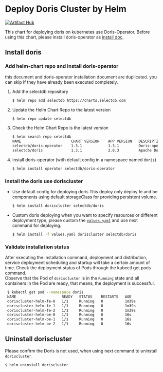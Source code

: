 # Deploy Doris Cluster by Helm
[![Artifact Hub](https://img.shields.io/endpoint?url=https://artifacthub.io/badge/repository/doris)](https://artifacthub.io/packages/search?repo=doris)

This chart for deploying doris on kubernetes use Doris-Operator. Before using this chart, please install doris-operator as [install doc](https://artifacthub.io/packages/helm/doris/doris-operator).  

## Install doris 

### Add helm-chart repo and install doris-operator 
this document and doris-operator installation document are duplicated. you can skip If they have already been executed completely.
1. Add the selectdb repository 
    ```Bash
    $ helm repo add selectdb https://charts.selectdb.com
    ```
2. Update the Helm Chart Repo to the latest version 
    ```Bash
    $ helm repo update selectdb
    ```
3. Check the Helm Chart Repo is the latest version 
    ```Bash
    $ helm search repo selectdb
    NAME                       CHART VERSION    APP VERSION   DESCRIPTION
    selectdb/doris-operator    1.3.1            1.3.1         Doris-operator for doris creat ...
    selectdb/doris             1.3.1            2.0.3         Apache Doris is an easy-to-use ...
    ```
4. Install doris-operator (with default config in a namespace named `doris`)
   ```Bash
   $ helm install operator selectdb/doris-operator
   ```

### Install the doris use doriscluster  
- Use default config for deploying doris 
  This deploy only deploy fe and be components using default storageClass for providing persistent volume.
  ```bash
  $ helm install doriscluster selectdb/doris
  ```
- Custom doris deploying 
  when you want to specify resources or different deployment type, please custom the [`values.yaml`](./values.yaml) and use next command for deploying.  
  ```bash
  $ helm install -f values.yaml doriscluster selectdb/doris 
  ```

### Validate installation status
After executing the installation command, deployment and distribution, service deployment scheduling and startup will take a certain amount of time. Check the deployment status of Pods through the kubectl get pods command.  
Observe that the Pod of `doriscluster` is in the `Running` state and all containers in the Pod are ready, that means, the deployment is successful.

   ```Bash
    $ kubectl get pod --namespace doris
    NAME                     READY   STATUS    RESTARTS   AGE
    doriscluster-helm-fe-0   1/1     Running   0          1m39s
    doriscluster-helm-fe-1   1/1     Running   0          1m39s
    doriscluster-helm-fe-2   1/1     Running   0          1m39s
    doriscluster-helm-be-0   1/1     Running   0          16s
    doriscluster-helm-be-1   1/1     Running   0          16s
    doriscluster-helm-be-2   1/1     Running   0          16s
   ```

## Uninstall doriscluster
Please confirm the Doris is not used, when using next command to uninstall `doriscluster`.
```bash
$ helm uninstall doriscluster
```
